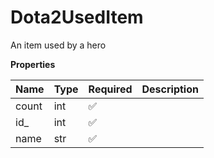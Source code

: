 # Dota2UsedItem

An item used by a hero

**Properties**

| Name  | Type | Required | Description |
| :---- | :--- | :------- | :---------- |
| count | int  | ✅       |             |
| id\_  | int  | ✅       |             |
| name  | str  | ✅       |             |

<!-- This file was generated by liblab | https://liblab.com/ -->
